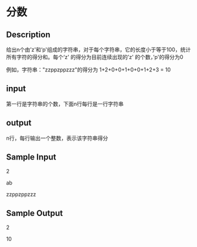 # 分数

## Description
给出n个由’z'和‘p'组成的字符串，对于每个字符串，它的长度小于等于100，统计所有字符的得分和。每个‘z' 的得分为目前连续出现的’z' 的个数，’p'的得分为0

例如，字符串："zzppzppzzz"的得分为 1+2+0+0+1+0+0+1+2+3 = 10 

## input
第一行是字符串的个数，下面n行每行是一行字符串

## output
n行，每行输出一个整数，表示该字符串得分

## Sample Input
2

ab

zzppzppzzz

## Sample Output
2

10
